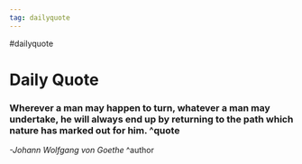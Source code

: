 ```yaml
---
tag: dailyquote
---
```


#dailyquote

# Daily Quote

### Wherever a man may happen to turn, whatever a man may undertake, he will always end up by returning to the path which nature has marked out for him. ^quote
*-Johann Wolfgang von Goethe* ^author
